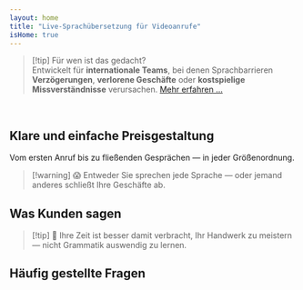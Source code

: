 ```yaml
---
layout: home
title: "Live-Sprachübersetzung für Videoanrufe"
isHome: true
---
```


<!-- title: "Videoanrufe mit simultaner Übersetzung" -->
<!-- text="Sprechen Sie Ihre Muttersprache. Hören Sie alle anderen — als würden sie diese auch sprechen." -->

<HeroSection
  title="Treffen Sie sich in **jeder** Sprache"
  text="Live-Sprachübersetzung in Videoanrufen — **keine** Verzögerungen, **keine** verlorenen Geschäfte, **keine** Sprachbarrieren.">

  <!-- <AuthButton text="Hören Sie den Unterschied" buttonClass="brand"/> -->
  <AuthButton text="Probieren Sie es in Ihrer Sprache" buttonClass="brand"/>
</HeroSection>

<span id="1"></span>
<FeatureBlock :card="{
  title: 'Übersetzung ≠ Verstehen. Hier ist die Zukunft.',
  details: 'Unabhängig von der Sprache wird **Ihre Stimme gehört — und verstanden** — als würden Sie dieselbe Sprache sprechen.',
    items: [
      '⚡︎ Natürlich, in [Echtzeit](./product/overview/how-it-works), und ohne Untertitel oder Verzögerung.',
      '✧ KI-gestützte Interpretation erfasst Tonfall, Absicht und branchenspezifische Terminologie.',
    ],
  link: './product/overview/what-is-intermind',
  src: {
    light: '/media-kit/animals-cartoon-3-2.png',
    dark: '/media-kit/animals-cartoon-3-2.png',
  },
  inversion: false
}" />

<span id="2"></span>
<FeatureBlock :card="{
    title: 'Der Verstand in Ihren Meetings',
    details: 'InterMind verwandelt jeden mehrsprachigen Anruf in klares, durchsuchbares Wissen.',
    items: [
      '🔍 **Fragen Sie alles** — KI findet Antworten **in all Ihren Meetings**.',
      '✧ Extrahiert automatisch Aufgaben, Verantwortliche und Fristen.',
      '✧ Fasst wichtige Punkte in jeder Sprache zusammen — sofort.',
    ],
    link: './product/overview/how-it-works#🧩-deep-memory-deep-understanding',
    src: {
      light: '/2l.png',
      dark: '/2d.png',
    },
    inversion: true
  }" />

<span id="3"></span>
<FeatureBlock :card="{
    title: 'Entwickelt für ernsthafte Meetings — nicht nur zum Reden',
    details: 'InterMind ist eine **professionelle Video-Meeting-Plattform**, kein leichtgewichtiges Add-on oder Plugin.',
    items: [
      '✧ 1080p-Auflösung, intelligente Geräuschunterdrückung, Terminplanung, Moderation, Bildschirmfreigabe, Aufzeichnung, Untertitelung, Teilnehmer-Chat und Kalenderintegration — alles integriert, sofort einsatzbereit.',
    ],
    link: './product/overview/video-meeting-platform',
    src: {
      light: '/3l.mp4',
      dark: '/3d.mp4',
    },
    inversion: false
  }" />

<span id="4"></span>
<FeatureBlock
  :card="{
    title: 'Datenschutz wo es darauf ankommt',
    details:
      'InterMind ist für vertrauenskritische Gespräche entwickelt — wo Datenschutz und Kontrolle am wichtigsten sind.',
    items: [
      '⚡︎ [Datenschutzzonen](./product/overview/privacy-architecture) — EU, USA, Südostasien',
      '✧ **Kein Datentraining**. Kein Zugriff durch Dritte.'
    ],
    link: './product/overview/privacy-architecture',
    src: {
      light: '/4l.png',
      dark: '/4d.png',
    },
    inversion: true
  }"
/>

> [!tip] Für wen ist das gedacht?  
> Entwickelt für **internationale Teams**, bei denen Sprachbarrieren **Verzögerungen**, **verlorene Geschäfte** oder **kostspielige Missverständnisse** verursachen. [Mehr erfahren ...](./product/overview/markets)

<br>

<span id="Pricing"></span>

## Klare und einfache Preisgestaltung

Vom ersten Anruf bis zu fließenden Gesprächen — in jeder Größenordnung.

<PricingPlans :plans="[
  {
    title: '**Basic** &nbsp 1 Benutzer',
    price: '**Kostenlos**',
    details: 'keine Kreditkarte erforderlich',
    items: [
      '**25** Meetings',
      '**100** Teilnehmer Video-Meetings [💬](#3)',
      '**30** GB gemeinsamer Speicher pro Benutzer',
      'Suche in allen Ihren Meetings [💬](#2)',
      'Simultandolmetschen [💬](#1)',
    ],
  },
  {
    title: '**Pro**  &nbsp 1-99 Benutzer',
    price: '**20 €** /Monat/Benutzer, jährlich abgerechnet',
    details: 'oder 25 € monatlich abgerechnet',
    items: [
      '**unbegrenzte** Meetings',
      '**150** Teilnehmer Video-Meetings [💬](#3)',
      '**2** TB gemeinsamer Speicher pro Benutzer',
      'Suche in allen Ihren Meetings [💬](#2)',
      'Simultandolmetschen [💬](#1)',
    ],
  },
  {
    title: '**Business** &nbsp 100+ Benutzer',
    price: '**Individuelle Preisgestaltung**',
    details: 'Entwickelt für Datenschutz',
    items: [
      '**unbegrenzte** Meetings',
      '**500** Teilnehmer Video-Meetings [💬](#3)',
      '**5** TB gemeinsamer Speicher pro Benutzer',
      'Suche in allen Ihren Meetings [💬](#2)',
      'Simultandolmetschen [💬](#1)',
      '**Privacy Zones** [💬](#4)',
    ],
  }
]">
<AuthButton text="Kostenlos testen" buttonClass="alt"/>
<AuthButton text="Jetzt kaufen" buttonClass="brand"/>
<ContactFormModalNav buttonText="Mit unserem Team sprechen" buttonClass="alt"/>
</PricingPlans>

> [!warning] 😱 Entweder Sie sprechen jede Sprache — oder jemand anderes schließt Ihre Geschäfte ab.

<span id="Testimonials"></span>

## Was Kunden sagen

<AutoScrollTestimonials testimonialsUrl="/testimonials.json"/>

> [!tip] 🥇 Ihre Zeit ist besser damit verbracht, Ihr Handwerk zu meistern — nicht Grammatik auswendig zu lernen.

<span id="FAQ"></span>

## Häufig gestellte Fragen

<AccordionGroup :items="
[
  {
    q: 'Welche Sprachen unterstützt InterMind für die Dolmetschung?',
    a: 'InterMind unterstützt **Echtzeit-Dolmetschung** in den folgenden 19 Sprachen:<br><br>- العربية (ar) – Arabisch<br>- Čeština (cs) – Tschechisch<br>- Deutsch (de) – Deutsch<br>- English (en) – Englisch<br>- Español (es) – Spanisch<br>- Français (fr) – Französisch<br>- हिन्दी (hi) – Hindi<br>- Magyar (hu) – Ungarisch<br>- Italiano (it) – Italienisch<br>- 日本語 (ja) – Japanisch<br>- 한국어 (ko) – Koreanisch<br>- Nederlands (nl) – Niederländisch<br>- Polski (pl) – Polnisch<br>- Português (pt) – Portugiesisch<br>- Русский (ru) – Russisch<br>- Türkçe (tr) – Türkisch<br>- 中文 (zh) – Chinesisch<br>- עברית (he) – Hebräisch<br>- ไทย (th) – Thai<br><br>Wir erweitern diese Liste kontinuierlich — neue Sprachen werden mit jeder größeren Version hinzugefügt.'
  },
  {
    q: 'Was ist ein lizenzierter Benutzer und was ist ein Teilnehmer?',
    a: 'Ein *lizenzierter Benutzer* hat eine kostenlose oder kostenpflichtige Meeting-Lizenz und kann Meetings innerhalb der Grenzen seines Plans planen. *Teilnehmer* sind Eingeladene — sie **benötigen kein Konto oder Lizenz** zum Beitreten und können sich von jedem Gerät **kostenlos** verbinden.'
  },
  {
    q: 'Wie viele Personen können eine InterMind-Lizenz verwenden?',
    a: 'Jeder *lizenzierte Benutzer* kann **unbegrenzt viele Meetings** veranstalten. Wenn mehrere Teammitglieder gleichzeitig Meetings veranstalten müssen, benötigt jeder seine eigene Lizenz.'
  },
  {
    q: 'Wie lange kann ein Meeting maximal dauern?',
    a: 'Meetings können in allen Plänen bis zu **24 Stunden** dauern.'
  },
  {
    q: 'Gibt es eine Begrenzung für die Anzahl der Meetings, die ich veranstalten kann?',
    a: 'Der *Free Basic*-Plan beinhaltet **25 kostenlose Meetings**. *Pro*- und *Business*-Pläne bieten unbegrenzte Meetings mit mehr Teilnehmern und Kontrolle.'
  },
  {
    q: 'Wie gewährleistet InterMind Datenschutz und Sicherheit?',
    a: 'InterMind ist **standardmäßig privat**. Alle Daten werden in Ihrer ausgewählten **Datenschutzzone** verarbeitet und gespeichert — _EU_, _USA_ oder _Asien_. Wir entsprechen der [**DSGVO**](https://gdpr.eu), [**CCPA**](https://oag.ca.gov/privacy/ccpa) und UAE PDPL und **verwenden niemals Ihre Inhalte** für Training oder Zugriff durch Dritte. Erweiterte **Datenschutzzonen-Kontrolle** ist im **Business**-Plan verfügbar.'
  },
  {
    q: 'Kann ich InterMind vor dem Kauf eines Plans testen?',
    a: 'Absolut. Der *Free Basic*-Plan gibt Ihnen vollen Zugang zu den Kernfunktionen mit **25 kostenlosen Meetings** — einschließlich **Simultandolmetschung** und **Meeting-Suche**. Keine Kreditkarte erforderlich. Jederzeit upgraden.'
  },
  {
    q: 'Was ist, wenn ich Hilfe oder Support benötige?',
    a: 'Support ist über unser **Hilfezentrum**, **E-Mail** und **Live-Chat** verfügbar. *Business*-Benutzer erhalten **Priority-Support** mit einem dedizierten Ansprechpartner.'
  },
  {
    q: 'Wie verwalte ich mein Abonnement (Upgrade, Downgrade oder Kündigung)?',
    a: 'Sie können Ihren Plan jederzeit über Ihre **Kontoeinstellungen** ändern. Änderungen werden **sofort** wirksam. Bei Kündigungen werden *monatliche Pläne* am Ende des Abrechnungszyklus gekündigt. *Jahrespläne* können für eine **anteilige Rückerstattung** gekündigt werden.'
  },
  {
    q: 'Welche Sprachen unterstützt InterMind für die Dolmetschung?',
    a: 'Wir unterstützen **über 100 Sprachen** mit Echtzeit-Dolmetschung. Die Liste wächst ständig — besuchen Sie unsere Website für Updates.'
  },
  {
    q: 'Kann ich InterMind für Webinare oder große Veranstaltungen verwenden?',
    a: 'Ja. *Pro*- und *Business*-Pläne sind ideal für **große Meetings und Webinare** — mit Unterstützung für bis zu **500 Teilnehmer** im *Business*-Plan.'
  },
]
"/>

<HomeFooter :columns="[
  {
    title: 'PRODUKT',
    links: [
      { text: 'Übersicht', link: './product/overview/what-is-intermind' },
      { text: 'Erste Schritte', link: './product/guide/getting-started' },
      { text: 'Testimonials', link: '#testimonials' },
      { text: 'Preise', link: '#Pricing' },
    ]
  },
  {
    title: 'SUPPORT',
    links: [
      { text: 'Support erhalten', link: './resources/help' },
      { text: 'FAQ', link: '#FAQ' },
      { text: 'Service-Status', link: 'https://status.mind.com/' },
      { text: 'Datenschutzrichtlinie', link: './resources/company/Privacy-Policy' },
      { text: 'KI-Rechtsleitfaden', link: './resources/company/Legal-Regulations-for-AI-Services' },
      // { text: 'Privacy Settings', link: '#' },
    ]
  },
  {
    title: 'RESSOURCEN',
    links: [
      // { text: 'Blog', link: './blog' },
      { text: 'Marken-Assets', link: './resources/media-kit' },
      { text: 'KI API / LLM Docs', link: 'https://mind.com/llms-full.txt' },
    ]
  },
  {
    title: 'UNTERNEHMEN',
    links: [
      { text: 'Über uns', link: './resources/company/about' },
      // { text: 'Team', link: './resources/company/team' },
      // { text: 'Careers', link: './resources/company/careers' },
      { text: 'Kontakte', link: './resources/company/contacts' }
    ]
  },
]" />
